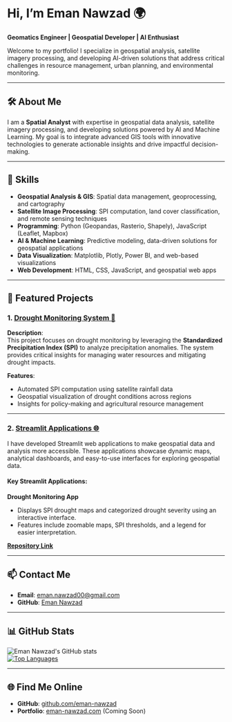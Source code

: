 # Hi, I’m Eman Nawzad 🌍  
**Geomatics Engineer | Geospatial Developer | AI Enthusiast**

Welcome to my portfolio! I specialize in geospatial analysis, satellite imagery processing, and developing AI-driven solutions that address critical challenges in resource management, urban planning, and environmental monitoring.

---

## 🛠 About Me  
I am a **Spatial Analyst** with expertise in geospatial data analysis, satellite imagery processing, and developing solutions powered by AI and Machine Learning. My goal is to integrate advanced GIS tools with innovative technologies to generate actionable insights and drive impactful decision-making.

---

## 🚀 Skills  
- **Geospatial Analysis & GIS**: Spatial data management, geoprocessing, and cartography  
- **Satellite Image Processing**: SPI computation, land cover classification, and remote sensing techniques  
- **Programming**: Python (Geopandas, Rasterio, Shapely), JavaScript (Leaflet, Mapbox)  
- **AI & Machine Learning**: Predictive modeling, data-driven solutions for geospatial applications  
- **Data Visualization**: Matplotlib, Plotly, Power BI, and web-based visualizations  
- **Web Development**: HTML, CSS, JavaScript, and geospatial web apps  

---

## 🌟 Featured Projects  

### 1. [Drought Monitoring System 🚰](https://github.com/eman-nawzad/Drought-Monitoring)  
**Description**:  
This project focuses on drought monitoring by leveraging the **Standardized Precipitation Index (SPI)** to analyze precipitation anomalies. The system provides critical insights for managing water resources and mitigating drought impacts.  

**Features**:  
- Automated SPI computation using satellite rainfall data  
- Geospatial visualization of drought conditions across regions  
- Insights for policy-making and agricultural resource management  



---

### 2. [Streamlit Applications 🌐](#)  
I have developed Streamlit web applications to make geospatial data and analysis more accessible. These applications showcase dynamic maps, analytical dashboards, and easy-to-use interfaces for exploring geospatial data.

#### Key Streamlit Applications:  

 **Drought Monitoring App**  
   - Displays SPI drought maps and categorized drought severity using an interactive interface.  
   - Features include zoomable maps, SPI thresholds, and a legend for easier interpretation.  

   **[Repository Link](https://github.com/eman-nawzad/Drought-Monitoring)**  




---

## 📫 Contact Me  
- **Email**: [eman.nawzad00@gmail.com](mailto:eman.nawzad00@gmail.com)  
- **GitHub**: [Eman Nawzad](https://github.com/eman-nawzad)  


---

## 📊 GitHub Stats  
![Eman Nawzad's GitHub stats](https://github-readme-stats.vercel.app/api?username=eman-nawzad&show_icons=true&theme=swift)  
[![Top Languages](https://github-readme-stats.vercel.app/api/top-langs/?username=eman-nawzad&layout=compact)](https://github.com/anuraghazra/github-readme-stats)

---

## 🌐 Find Me Online  
- **GitHub**: [github.com/eman-nawzad](https://github.com/eman-nawzad)  
- **Portfolio**: [eman-nawzad.com](#) (Coming Soon)  


